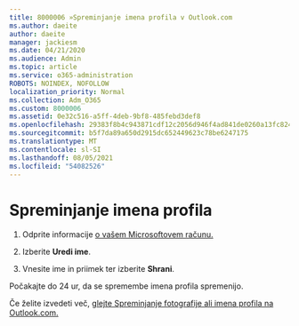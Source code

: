 ```yaml
---
title: 8000006 »Spreminjanje imena profila v Outlook.com
ms.author: daeite
author: daeite
manager: jackiesm
ms.date: 04/21/2020
ms.audience: Admin
ms.topic: article
ms.service: o365-administration
ROBOTS: NOINDEX, NOFOLLOW
localization_priority: Normal
ms.collection: Adm_O365
ms.custom: 8000006
ms.assetid: 0e32c516-a5ff-4deb-9bf8-485febd3def8
ms.openlocfilehash: 29383f8b4c943871cdf12c2056d946f4ad841de0260a13fc824031daa78c0e6a
ms.sourcegitcommit: b5f7da89a650d2915dc652449623c78be6247175
ms.translationtype: MT
ms.contentlocale: sl-SI
ms.lasthandoff: 08/05/2021
ms.locfileid: "54082526"
---
```

# <a name="change-your-profile-name"></a>Spreminjanje imena profila

1. Odprite informacije [o vašem Microsoftovem računu.](https://go.microsoft.com/fwlink/p/?linkid=860841)
    
2. Izberite **Uredi ime**. 
    
3. Vnesite ime in priimek ter izberite **Shrani**. 
    
Počakajte do 24 ur, da se spremembe imena profila spremenijo.
  
Če želite izvedeti več, [glejte Spreminjanje fotografije ali imena profila na Outlook.com.](https://go.microsoft.com/fwlink/?linkid=873110)
  


